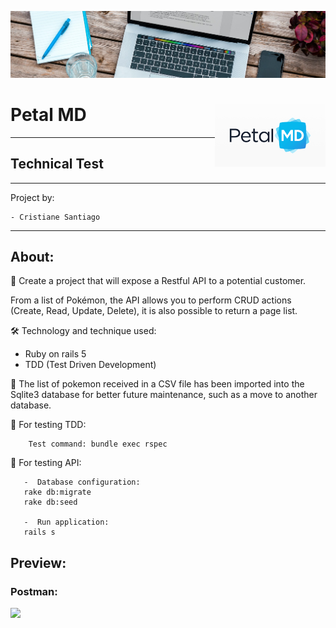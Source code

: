 ![](images/photo01.jpg)

# Petal MD <img src="images/PetalMD_logo.png" align="right" alt="Rocket Elevators logo" width="" height="100">

---

## Technical Test

---

Project by:

```ssh
- Cristiane Santiago
```

---

## About:

🎯 Create a project that will expose a Restful API to a potential customer.

From a list of Pokémon, the API allows you to perform CRUD actions (Create, Read, Update, Delete), it is also possible to return a page list.


🛠 Technology and technique used:

- Ruby on rails 5
- TDD (Test Driven Development)

📌 The list of pokemon received in a CSV file has been imported into the Sqlite3 database for better future maintenance, such as a move to another database.

📌  For testing TDD:
```ssh
    Test command: bundle exec rspec
```

📌  For testing API:
```ssh
   -  Database configuration:
   rake db:migrate
   rake db:seed

   -  Run application:
   rails s
```

## Preview:
### Postman:
![](images/test_postman.gif)
